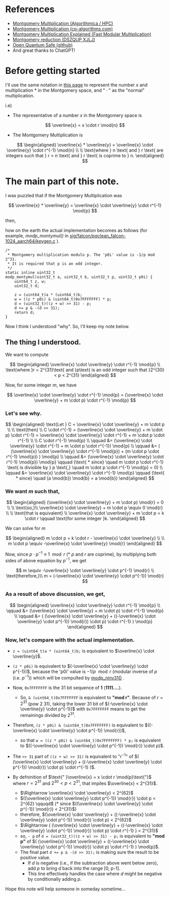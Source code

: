 # References
- [Montgomery Multiplication (Algorithmica / HPC)](https://en.algorithmica.org/hpc/number-theory/montgomery/)
- [Montgomery Multiplication (cp-algorithms.com)](https://cp-algorithms.com/algebra/montgomery_multiplication.html)
- [Montgomery Multiplication Explained (Fast Modular Multiplication)](https://codeforces.com/blog/entry/103374)
- [Montgomery reduction (DSZQUP XJLJ)](https://cryptography.fandom.com/wiki/Montgomery_reduction)
- [Open Quantum Safe (github)](https://github.com/open-quantum-safe)
- And great thanks to ChatGPT!

# Before getting started
I'll use the same notation in [this page](https://en.algorithmica.org/hpc/number-theory/montgomery/) to represent the number $x$ and multiplication $*$ in the Montgomery space, and $\text{"}\cdot\text{"}$ as the "normal" multiplication.

i.e)
- The representative of a number $x$ in the Montgomery space is

$$
\overline{x} = x \cdot r \mod{n}
$$

- The Montgomery Multiplication is

$$
\begin{aligned}
\overline{x} * \overline{y} = \overline{x} \cdot \overline{y} \cdot r^{-1} \mod{n} \\
\\
\text{where } n \text{ and } r \text{ are integers such that } r > n \text{ and } r \text{ is coprime to } n.
\end{aligned}
$$

# The main part of this note.
I was puzzled that if the Montgomery Multiplication was 

$$
\overline{x} * \overline{y} = \overline{x} \cdot \overline{y} \cdot r^{-1} \mod{p}
$$

then, 

how on the earth the actual implementation becomes as follows (for example, *modp_montymul()* in [sig/falcon/pqclean_falcon-1024_aarch64/keygen.c](https://github.com/open-quantum-safe/liboqs/blob/main/src/sig/falcon/pqclean_falcon-1024_aarch64/keygen.c#L716-L726) ).
```
/*
 * Montgomery multiplication modulo p. The 'p0i' value is -1/p mod 2^31.
 * It is required that p is an odd integer.
 */
static inline uint32_t
modp_montymul(uint32_t a, uint32_t b, uint32_t p, uint32_t p0i) {
    uint64_t z, w;
    uint32_t d;

    z = (uint64_t)a * (uint64_t)b;
    w = ((z * p0i) & (uint64_t)0x7FFFFFFF) * p;
    d = (uint32_t)((z + w) >> 31) - p;
    d += p & -(d >> 31);
    return d;
}
```

Now I think I understood "why". So, I'll keep my note below.

## The thing I understood.
We want to compute

$$
\begin{aligned}
\overline{x} \cdot \overline{y} \cdot r^{-1} \mod{p} \\
\text{where }r = 2^{31}\text{ and }p\text{ is an odd integer such that }2^{30} < p < 2^{31}
\end{aligned}
$$ 

Now, for some integer $m$, we have

$$
\overline{x} \cdot \overline{y} \cdot r^{-1} \mod{p} = (\overline{x} \cdot \overline{y} + m \cdot p) \cdot r^{-1} \mod{p}
$$

### Let's see why.

$$
\begin{aligned}
\text{Let } C = \overline{x} \cdot \overline{y} + m \cdot p \\
\\
\text{then} \\
C \cdot r^{-1} = (\overline{x} \cdot \overline{y} + m \cdot p) \cdot r^{-1} = \overline{x} \cdot \overline{y} \cdot r^{-1} + m \cdot p \cdot r^{-1}
\\
\\
C \cdot r^{-1} \mod{p} \\
\qquad &= (\overline{x} \cdot \overline{y} \cdot r^{-1} + m \cdot p \cdot r^{-1}) \mod{p} \\
\qquad &= ( (\overline{x} \cdot \overline{y} \cdot r^{-1} \mod{p}) + (m \cdot p \cdot r^{-1} \mod{p}) ) \mod{p} \\
\qquad &= (\overline{x} \cdot \overline{y} \cdot r^{-1} \mod{p})  \mod{p}   \qquad (\text{ * since}  \quad m \cdot p \cdot r^{-1} \text{ is divisible by } p \text{,} \quad m \cdot p \cdot r^{-1} \mod{p} = 0) \\
\qquad &= \overline{x} \cdot \overline{y} \cdot r^{-1} \mod{p}  \qquad  (\text{ * since} \quad (a \mod{b}) \mod{b} = a \mod{b})
\end{aligned}
$$

### We want $m$ such that,

$$
\begin{aligned}
(\overline{x} \cdot \overline{y} + m \cdot p) \mod{r} = 0 \\
\\
\text{so,}\\
\overline{x} \cdot \overline{y} + m \cdot p \equiv 0 \mod{r} \\
\\
\text{that is equivalent} \\
\overline{x} \cdot \overline{y} + m \cdot p = k \cdot r \qquad \text{for some integer }k.
\end{aligned}
$$

We can solve for $m$

$$
\begin{aligned}
m \cdot p = k \cdot r  - \overline{x} \cdot \overline{y} \\
\\
m \cdot p \equiv -\overline{x} \cdot \overline{y} \mod{r}
\end{aligned}
$$

Now, since $p \cdot p^{-1} \equiv 1 \mod{r}$  (* $p$ and $r$ are coprime), by multiplying both sides of above equation by $p^{-1}$, we get

$$
m \equiv -\overline{x} \cdot \overline{y} \cdot p^{-1} \mod{r}
\\
\text{therefore,}\\
m = (-\overline{x} \cdot \overline{y} \cdot p^{-1}) \mod{r}
$$


### As a result of above discussion, we get,

$$
\begin{aligned}
\overline{x} \cdot \overline{y} \cdot r^{-1} \mod{p} \\
\qquad &= (\overline{x} \cdot \overline{y} + m \cdot p) \cdot r^{-1} \mod{p} \\
\qquad &= ( (\overline{x} \cdot \overline{y} + ((-\overline{x} \cdot \overline{y} \cdot p^{-1}) \mod{r}) \cdot p) \cdot r^{-1} ) \mod{p}
\end{aligned}
$$

### Now, let's compare with the actual implementation.
- `z = (uint64_t)a * (uint64_t)b;` is equivalent to $\overline{x} \cdot \overline{y}$.

- `(z * p0i)` is equivalent to $(-\overline{x} \cdot \overline{y} \cdot p^{-1})$, because the 'p0i' value is $-1/p \mod{r}$ (modular inverse of $p$ (i.e. $p^{-1}$)) which will be compulted by [modp_ninv31()](https://github.com/open-quantum-safe/liboqs/blob/main/src/sig/falcon/pqclean_falcon-1024_aarch64/keygen.c#L648-L662) .

- Now, `0x7FFFFFFF` is the 31 bit sequence of **1** (**1111....**).
  - So, `& (uint64_t)0x7FFFFFFF` is equivalent to **"mod r"**. Because of $r=2^{31}$ (pow 2 31), taking the lower 31 bit of $(-\overline{x} \cdot \overline{y} \cdot p^{-1})$ with `0x7FFFFFFF` means to get the remainings divided by $2^{31}$.

- Therefore, `(z * p0i) & (uint64_t)0x7FFFFFFF)` is equivalent to $((-\overline{x} \cdot \overline{y} \cdot p^{-1}) \mod{r})$, 
  - so that `w = ((z * p0i) & (uint64_t)0x7FFFFFFF) * p;` is equivalent to $((-\overline{x} \cdot \overline{y} \cdot p^{-1}) \mod{r}) \cdot p)$.

- The `>> 31` part of `((z + w) >> 31)` is equivalent to $\text{"}r^{-1}\text{"}$ of $( (\overline{x} \cdot \overline{y} + ((-\overline{x} \cdot \overline{y} \cdot p^{-1}) \mod{r}) \cdot p) \cdot r^{-1} )$.

- By defninition of $\text{" }\overline{x} = x \cdot r \mod{p}\text{"}$ where $r=2^{31}$ and $2^{30} < p < 2^{31}$, that impiles $\overline{x} < 2^{31}$.
  - $\Rightarrow \overline{x} \cdot \overline{y} < 2^{62}$
  - $((\overline{x} \cdot \overline{y} \cdot p^{-1}) \mod{r}) \cdot p < 2^{62} \qquqd$ (* since $((\overline{x} \cdot \overline{y} \cdot p^{-1}) \mod{r}) < 2^{31}$)
  - therefore, $(\overline{x} \cdot \overline{y} + ((-\overline{x} \cdot \overline{y} \cdot p^{-1}) \mod{r}) \cdot p) < 2^{62}$
  - $\Rightarrow ( (\overline{x} \cdot \overline{y} + ((-\overline{x} \cdot \overline{y} \cdot p^{-1}) \mod{r}) \cdot p) \cdot r^{-1} ) < 2^{31}$
  - so, `- p` of `d = (uint32_t)((z + w) >> 31) - p;` is equivalent to **"mod p"** of $( (\overline{x} \cdot \overline{y} + ((-\overline{x} \cdot \overline{y} \cdot p^{-1}) \mod{r}) \cdot p) \cdot r^{-1} ) \mod{p}$.
  - The final part `d += p & -(d >> 31);` is making sure the result to be positive value.
      - If $d$ is negative (i.e., if the subtraction above went below zero), add $p$ to bring $d$ back into the range [0, p-1].
      - This line effectively handles the case where $d$ might be negative by conditionally adding $p$.

Hope this note will help someone in someday sometime...
